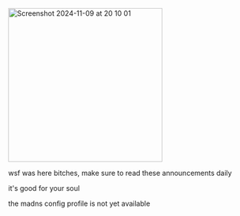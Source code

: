 <img width="312" alt="Screenshot 2024-11-09 at 20 10 01" src="https://github.com/user-attachments/assets/c9ddc1ee-8730-4ed8-b464-4304b0ef6ab2">

wsf was here bitches, make sure to read these announcements daily

it's good for your soul

the madns config profile is not yet available
